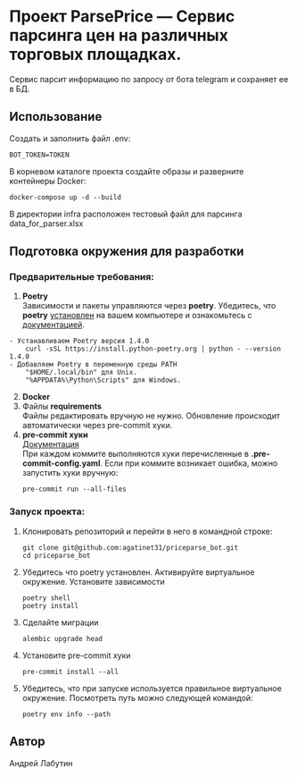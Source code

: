 # Проект ParsePrice — Сервис парсинга цен на различных торговых площадках.
Сервис парсит информацию по запросу от бота telegram и сохраняет ее в БД.

## Использование
Создать и заполнить файл .env:
```
BOT_TOKEN=TOKEN
```
В корневом каталоге проекта создайте образы и разверните контейнеры Docker:
```
docker-compose up -d --build
```
В директории infra расположен тестовый файл для парсинга data_for_parser.xlsx

## Подготовка окружения для разработки

### Предварительные требования:
1. **Poetry** \
Зависимости и пакеты управляются через **poetry**. Убедитесь, что **poetry** [установлен](https://python-poetry.org/docs/#osx--linux--bashonwindows-install-instructions) на вашем компьютере и ознакомьтесь с [документацией](https://python-poetry.org/docs/cli/).
```
- Устанавливаем Poetry версия 1.4.0
    curl -sSL https://install.python-poetry.org | python - --version 1.4.0
- Добавляем Poetry в переменную среды PATH
    "$HOME/.local/bin" для Unix.
    "%APPDATA%\Python\Scripts" для Windows.
```
2. **Docker**
3. Файлы **requirements** \
Файлы редактировать вручную не нужно. Обновление происходит автоматически через pre-commit хуки.
4. **pre-commit хуки** \
[Документация](https://pre-commit.com)\
При каждом коммите выполняются хуки перечисленные в **.pre-commit-config.yaml**.
Если при коммите возникает ошибка, можно запустить хуки вручную:
    ```
    pre-commit run --all-files
    ```

### Запуск проекта:
1. Клонировать репозиторий и перейти в него в командной строке:
    ```
    git clone git@github.com:agatinet31/priceparse_bot.git
    cd priceparse_bot
    ```
2. Убедитесь что poetry установлен. Активируйте виртуальное окружение. Установите зависимости
    ```
    poetry shell
    poetry install
    ```
3. Сделайте миграции
    ```
    alembic upgrade head
    ```
4. Установите pre-commit хуки
    ```
    pre-commit install --all
    ```
5. Убедитесь, что при запуске используется правильное виртуальное окружение.
Посмотреть путь можно следующей командой:
    ```
    poetry env info --path
    ```

## Автор
Андрей Лабутин
